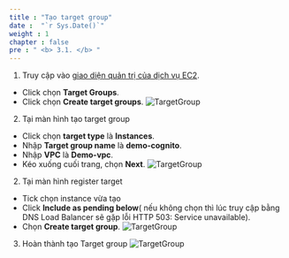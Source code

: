 ```yaml
---
title : "Tạo target group"
date :  "`r Sys.Date()`" 
weight : 1 
chapter : false
pre : " <b> 3.1. </b> "
---
```


1. Truy cập vào [giao diện quản trị của dịch vụ EC2](https://console.aws.amazon.com/ec2/v2/home).
  + Click chọn **Target Groups**.
  + Click chọn **Create target groups**.
![TargetGroup](/images/3.alb/001-targetgr.png)

2. Tại màn hình tạo target group
  + Click chọn **target type** là **Instances**.
  + Nhập **Target group name** là **demo-cognito**.
  + Nhập **VPC** là **Demo-vpc**.
  + Kéo xuống cuối trang, chọn **Next**.
![TargetGroup](/images/3.alb/002-targetgr.png)

2. Tại màn hình register target 
  + Tick chọn instance vừa tạo
  + Click **Include as pending below**( nếu không chọn thì lúc truy cập bằng DNS Load Balancer sẽ gặp lỗi HTTP 503: Service unavailable).
  + Chọn **Create target group**.
![TargetGroup](/images/3.alb/003-targetgr.png)

3. Hoàn thành tạo Target group
![TargetGroup](/images/3.alb/004-targetgr.png)
